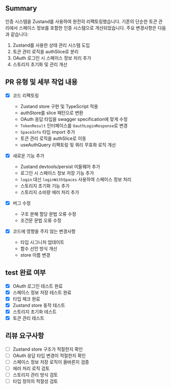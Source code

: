 ## Summary
인증 시스템을 Zustand를 사용하여 완전히 리팩토링했습니다. 기존의 단순한 토큰 관리에서
스페이스 정보를 포함한 인증 시스템으로 개선되었습니다. 주요 변경사항은 다음과 같습니다:

1. Zustand를 사용한 상태 관리 시스템 도입
2. 토큰 관리 로직을 authSlice로 분리
3. OAuth 로그인 시 스페이스 정보 처리 추가
4. 스토리지 초기화 및 관리 개선

## PR 유형 및 세부 작업 내용
- [x] 코드 리팩토링
  - Zustand store 구현 및 TypeScript 적용
  - authStore를 slice 패턴으로 변환
  - OAuth 응답 타입을 swagger specification에 맞게 수정
  - `TokenResult` 인터페이스를 `OauthLoginResponse`로 변경
  - `SpaceInfo` 타입 import 추가
  - 토큰 관리 로직을 authSlice로 이동
  - useAuthQuery 리팩토링 및 쿼리 무효화 로직 개선

- [x] 새로운 기능 추가
  - Zustand devtools/persist 미들웨어 추가
  - 로그인 시 스페이스 정보 저장 기능 추가
  - `login` 대신 `loginWithSpaces` 사용하여 스페이스 정보 처리
  - 스토리지 초기화 기능 추가
  - 스토리지 소비량 에러 처리 추가

- [x] 버그 수정
  - 구조 분해 할당 문법 오류 수정
  - 조건문 문법 오류 수정

- [x] 코드에 영향을 주지 않는 변경사항
  - 타입 시그니처 업데이트
  - 함수 선언 방식 개선
  - store 이름 변경

## test 완료 여부
- [x] OAuth 로그인 테스트 완료
- [x] 스페이스 정보 저장 테스트 완료
- [x] 타입 체크 완료
- [x] Zustand store 동작 테스트
- [x] 스토리지 초기화 테스트
- [x] 토큰 관리 테스트

## 리뷰 요구사항
- [ ] Zustand store 구조가 적절한지 확인
- [ ] OAuth 응답 타입 변경이 적절한지 확인
- [ ] 스페이스 정보 저장 로직이 올바른지 검증
- [ ] 에러 처리 로직 검토
- [ ] 스토리지 관리 방식 검토
- [ ] 타입 정의의 적절성 검토
